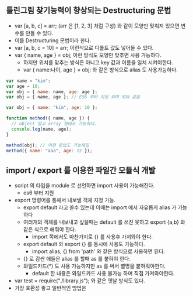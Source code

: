 ## 틀린그림 찾기능력이 향상되는 Destructuring 문법

- var [a, b, c] = arr; (arr 은 [1, 2, 3] 처럼 구성) 와 같이 모양만 맞춰져 있으면 변수를 만들 수 있다.
- 이를 Destructuring 문법이라 한다.
- var [a, b, c = 10] = arr; 이런식으로 디폴트 값도 넣어둘 수 있다.
- var { name, age } = obj; 이런 방식도 모양만 맞추면 사용 가능하다.
  - 하지만 위치를 맞추는 방식은 아니고 key 값과 이름을 일치 시켜야한다.
  - var { name:나이, age } = obj; 와 같은 방식으로 alias 도 사용가능하다.

```javascript
var name = "kim";
var age = 10;
var obj = { name: name, age: age };
var obj = { name, age }; // ES6 부터 지원 되며 위와 같음
```

```javascript
var obj = { name: "kim", age: 10 };

function method({ name, age }) {
  // object 말고 array 형태도 가능하다.
  console.log(name, age);
}

method(obj); // 이런 문법도 가능해짐
method({ name: "aaa", age: 12 });
```

## import / export 를 이용한 파일간 모듈식 개발

- script 의 타입을 module 로 선언하면 import 사용이 가능해진다.
  - es6 부터 지원
- export 명령어를 통해서 내보낼 객체 지정 가능.
  - export default 라고 쓸수 있는데 이때는 import 에서 자유롭게 alias 가 가능하다
  - 여러개의 객체를 내보내고 싶을때는 default 를 쓰진 못하고 export {a,b} 와 같은 식으로 해줘야 한다.
    - import 쪽에서도 마찬가지로 {} 를 사용후 가져와야 한다.
  - export default 와 export {} 를 동시에 사용도 가능하다.
    - import alias, {} from 'path' 와 같은 방식으로 사용하면 된다.
  - {} 로 감싼 애들은 alias 를 할때 as 를 붙혀야 한다.
  - 와일드카드(\*) 도 사용 가능하지만 as 를 써서 별명을 붙혀줘야한다.
    - default 한 내용은 와일드카드 사용 불가능 하며 직접 가져와야한다.
- var test = require("./library.js"); 와 같은 옛날 방식도 있다.
- 가장 호환성 좋고 일반적인 방법은 <script> 에 src 로 불러오느 방식이 가장 좋다.

## Stack, Queue를 이용한 웹브라우저 동작원리

- 자바스크립트는 빨리 처리되는것과 늦게 처리되는 코드가 저장되는 공간이 다르다.
- 바로 실행되는 코드는 stack 으로 이동 한다.
- 바로 실행 안되는 코드들은 미리 지정(timeout, ajax와 같은)되있으며 대기실로 이동되어 있다.
  - 대기실에서 대기가 끝난 코드들은 queue로 이동 후 stack 으로 이동 시켜둔다.
  - 단 stack 이 비어 있을때만 올려보낸다.
    - 이런 이유로 stack 을 너무 바쁘게 만들면 안된다.

## 동기/비동기처리와 콜백함수라는 용어 깔끔하게 정리

- 자바스크립트 언어 자체는 병렬처리를 지원하지 않는다.
  - 하지만 특수한 처리를 통해서 일부 코드들은 비동기식으로 처리되게 만들어졌다.
- 순차적으로 코드를 실행하기 위해서 콜백함수를 많이사용한다.
  - 이런 방식은 매우 지저분해 지기 때문에 promise 방식을 많이 사용한다.

## 인간의 언어로 설명하는 ES6 Promise

- new Promise() 로 만들 수 있다.
  - then 을 사용하면 첫 실행한 내용 후 다음걸 실행할 수 있다.
  - catch 를 사용하면 해당 내용이 실패하면 실행할 내용도 작성 가능.
  - finally 도 마찬가지로 사용 가능
- promise 사용 시 성공 실패 판정도 해줘야 정상적으로 동작한다.
  - promise 는 성공 실패 판정 기계
- 관습적으로 프로미스에 들어가는 함수의 파라미터는 resolove, reject 두개의 파라미터를 관습적으로 사용한다.
- 프로미스 함수 내부에서 resolve 함수가 실행되면 성공, reject 함수가 실행되면 실패로 인지한다.
- 콜백함수에 비해서 사용이 좀 더 까다롭지만 가독성이 더 좋음
- 만들고 나면 사용하고 난 다음 상태는 3가지로 나뉜다.
  - 결론 미 정의 시 pending
  - 성공 시 resolve
  - 실패 시 reject
- promise 에 대한 오해
  - 동기적 처리가 비동기적 처리로 가능하게 만들어주는게 아니다.
    - 내부에서 비동기적 처리를 도와주는 기능들을 쓸 수 는 있다.

## ES6 Promise 간단 연습문제 & 해설

## Promise 어려워서 싫으면 async/await을사용합시다

- es8 부터 나온 async/await 문법
- async 를 function 앞에 붙이면 항상 해당 함수 이후에 Promise 가 남는다.
- await 은 항상 async 안에서만 쓸 수 있다.
- 실패를 다루는 문법은 자바 처럼 try catch 를 사용한다.

## for in / for of 반복문과 enumerable, iterable 속성

- for in 반복문은 object 에 있는 파라미터를 하나씩 가져오고 싶을때 쓴다
  - enumerable 한 것만 반복해준다.
    - enumerable 이란 getOwnPropertyDescriptor 로 확인 시 셀수 있는 변수인지 설정되는 내용이다.
  - 부모의 prototype 도 반복해준다.
    - 부모까지 쓸일은 잘 없기 때문에 obj.hasOwnProperty(key) 로 검사해서 사용하는것도 방법이다.
- for of 반복문은 array 에 있는 인덱스를 하나씩 가져오고 싶을때 쓴다.
  - array 뿐만 아니라 문자, arguments, NodeList, Map, Set 등도 가능
  - 즉 iterable 한 자료형에만 가능하다 이 또한 위 처럼 자바스크립트에서 몰래 숨겨둔 속성이다.
    - 배열[Symbol.iterator]; 이런식으로 접근 시 접근 가능한 애들이 of 로 반복할 수 있는 애들이다.

## Symbol 자료형은 쓸모없어보이는데 왜 있는거죠

- 별로 쓸데는 없다.

```javascript
var 심볼 = Symbol("설명");
```

- 위 처럼 만들 수 있다.
- 오브젝트의 키 값으로 사용 가능
  - 숨기고 싶은 내용의 key 값으로 사용

```javascript
var 심볼 = Symbol("설명");
var person = { name: "kim" };
var person = { name: "kim", [심볼]: 100 }; // 이런식으로도 가능하다.
person[심볼] = 100;
```

- 위처럼 적으면 심볼 내용은 for in 반복문이 돌 떄 나오지 않는다.
  - enumerable 하지 않다고도 한다.
- 심볼의 특징
  1. 설명이 같다고 해도 같은 Symbol 이 아니다.
  - 만들때마다 유니크함
  2. 전역 심볼을 만들려면 Symbol.for() 로 만들면 같은 설명이라면 싱글톤으로 가져오게 된다.
  3. 어레이에 Symbol.iterator 인덱스로 접근하면 미리 넣어둔 기본 심볼을 확인할 수 있다.
  - 해당 내용을 통해 for of 나 spread 연산자를 사용할때 다음 연산으로 이동 가능하다.
